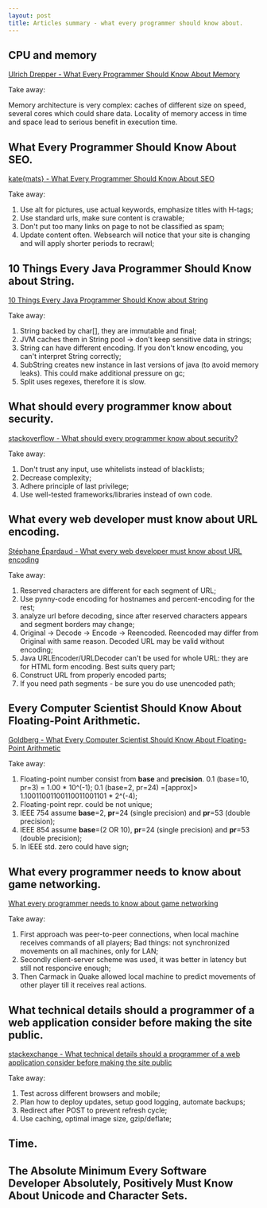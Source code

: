 ```yaml
---
layout: post
title: Articles summary - what every programmer should know about.
---
```


## CPU and memory

[Ulrich Drepper - What Every Programmer Should Know About Memory](http://www.akkadia.org/drepper/cpumemory.pdf)

Take away:

Memory architecture is very complex: caches of different size on speed, several cores which could share data. Locality of memory access in time and space lead to serious benefit in execution time.

## What Every Programmer Should Know About SEO.

[kate{mats} - What Every Programmer Should Know About SEO](http://katemats.com/what-every-programmer-should-know-about-seo/)

Take away:

1. Use alt for pictures, use actual keywords, emphasize titles with H-tags;
2. Use standard urls, make sure content is crawable;
3. Don't put too many links on page to not be classified as spam;
4. Update content often. Websearch will notice that your site is changing and will apply shorter periods to recrawl;

## 10 Things Every Java Programmer Should Know about String.

[10 Things Every Java Programmer Should Know about String](http://javarevisited.blogspot.sg/2013/07/java-string-tutorial-and-examples-beginners-programming.html)

Take away:

1. String backed by char[], they are immutable and final;
2. JVM caches them in String pool -> don't keep sensitive data in strings;
3. String can have different encoding. If you don't know encoding, you can't interpret String correctly;
4. SubString creates new instance in last versions of java (to avoid memory leaks). This could make additional pressure on gc;
5. Split uses regexes, therefore it is slow.

## What should every programmer know about security.

[stackoverflow - What should every programmer know about security?](http://stackoverflow.com/questions/2794016/what-should-every-programmer-know-about-security)

Take away:

1. Don't trust any input, use whitelists instead of blacklists;
2. Decrease complexity;
3. Adhere principle of last privilege;
4. Use well-tested frameworks/libraries instead of own code.

## What every web developer must know about URL encoding.

[Stéphane Épardaud - What every web developer must know about URL encoding](http://blog.lunatech.com/2009/02/03/what-every-web-developer-must-know-about-url-encoding)

Take away:

1. Reserved characters are different for each segment of URL;
2. Use pynny-code encoding for hostnames and percent-encoding for the rest;
3. analyze url before decoding, since after reserved characters appears and segment borders may change;
4. Original -> Decode -> Encode -> Reencoded. Reencoded may differ from Original with same reason. Decoded URL may be valid without encoding;
5. Java URLEncoder/URLDecoder can't be used for whole URL: they are for HTML form encoding. Best suits query part;
6. Construct URL from properly encoded parts;
7. If you need path segments - be sure you do use unencoded path;


## Every Computer Scientist Should Know About Floating-Point Arithmetic.

[Goldberg - What Every Computer Scientist Should Know About Floating-Point Arithmetic](http://docs.oracle.com/cd/E19957-01/806-3568/ncg_goldberg.html)

Take away:

1. Floating-point number consist from **base** and **precision**.
0.1 (base=10, pr=3) = 1.00 * 10^(-1);
0.1 (base=2, pr=24) =[approx]> 1.10011001100110011001101 * 2^(-4);
2. Floating-point repr. could be not unique;
3. IEEE 754 assume **base**=2, **pr**=24 (single precision) and **pr**=53 (double precision);
4. IEEE 854 assume **base**=(2 OR 10), **pr**=24 (single precision) and **pr**=53 (double precision);
5. In IEEE std. zero could have sign;


## What every programmer needs to know about game networking.

[What every programmer needs to know about game networking](http://gafferongames.com/networking-for-game-programmers/what-every-programmer-needs-to-know-about-game-networking/)

Take away:

1. First approach was peer-to-peer connections, when local machine receives commands of all players; Bad things: not synchronized movements on all machines, only for LAN;
2. Secondly client-server scheme was used, it was better in latency but still not responcive enough;
3. Then Carmack in Quake allowed local machine to predict movements of other player till it receives real actions.


## What technical details should a programmer of a web application consider before making the site public.

[stackexchange - What technical details should a programmer of a web application consider before making the site public](http://programmers.stackexchange.com/questions/46716/what-technical-details-should-a-programmer-of-a-web-application-consider-before)

Take away:

1. Test across different browsers and mobile;
2. Plan how to deploy updates, setup good logging, automate backups;
3. Redirect after POST to prevent refresh cycle;
4. Use caching, optimal image size, gzip/deflate;

## Time.

## The Absolute Minimum Every Software Developer Absolutely, Positively Must Know About Unicode and Character Sets.
